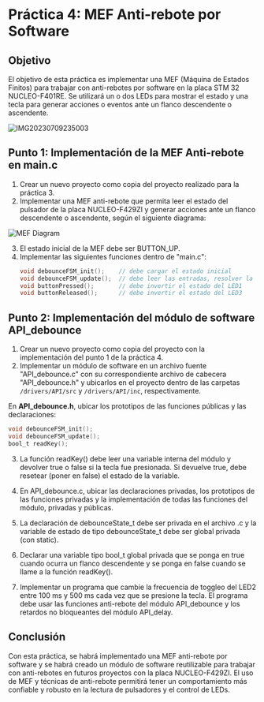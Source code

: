 # Práctica 4: MEF Anti-rebote por Software

## Objetivo
El objetivo de esta práctica es implementar una MEF (Máquina de Estados Finitos) para trabajar con anti-rebotes por software en la placa STM 32 NUCLEO-F401RE. Se utilizará un o dos LEDs para mostrar el estado y una tecla para generar acciones o eventos ante un flanco descendente o ascendente.

![IMG20230709235003](https://github.com/Kzamudioq/PdM_workspace/assets/138271936/848a920e-da77-4699-83e7-abf5e1e5b91c)


## Punto 1: Implementación de la MEF Anti-rebote en main.c
1. Crear un nuevo proyecto como copia del proyecto realizado para la práctica 3.
2. Implementar una MEF anti-rebote que permita leer el estado del pulsador de la placa NUCLEO-F429ZI y generar acciones ante un flanco descendente o ascendente, según el siguiente diagrama:

![MEF Diagram](https://github.com/Kzamudioq/PdM_workspace/assets/138271936/cbd41b41-f591-4ac2-ba54-c7b0e47fe377)

3. El estado inicial de la MEF debe ser BUTTON_UP.
4. Implementar las siguientes funciones dentro de "main.c":
   ```c
   void debounceFSM_init();    // debe cargar el estado inicial
   void debounceFSM_update();  // debe leer las entradas, resolver la lógica de transición de estados y actualizar las salidas
   void buttonPressed();       // debe invertir el estado del LED1
   void buttonReleased();      // debe invertir el estado del LED3

## Punto 2: Implementación del módulo de software API_debounce
1. Crear un nuevo proyecto como copia del proyecto con la implementación del punto 1 de la práctica 4.
2. Implementar un módulo de software en un archivo fuente "API_debounce.c" con su correspondiente archivo de cabecera "API_debounce.h" y ubicarlos en el proyecto dentro de las carpetas `/drivers/API/src` y `/drivers/API/inc`, respectivamente.

En **API_debounce.h**, ubicar los prototipos de las funciones públicas y las declaraciones:
```c
void debounceFSM_init();
void debounceFSM_update();
bool_t readKey();
```
3. La función readKey() debe leer una variable interna del módulo y devolver true o false si la tecla fue presionada. Si devuelve true, debe resetear (poner en false) el estado de la variable.

4. En API_debounce.c, ubicar las declaraciones privadas, los prototipos de las funciones privadas y la implementación de todas las funciones del módulo, privadas y públicas.

5. La declaración de debounceState_t debe ser privada en el archivo .c y la variable de estado de tipo debounceState_t debe ser global privada (con static).

6. Declarar una variable tipo bool_t global privada que se ponga en true cuando ocurra un flanco descendente y se ponga en false cuando se llame a la función readKey().

7. Implementar un programa que cambie la frecuencia de toggleo del LED2 entre 100 ms y 500 ms cada vez que se presione la tecla. El programa debe usar las funciones anti-rebote del módulo API_debounce y los retardos no bloqueantes del módulo API_delay.

## Conclusión 

Con esta práctica, se habrá implementado una MEF anti-rebote por software y se habrá creado un módulo de software reutilizable para trabajar con anti-rebotes en futuros proyectos con la placa NUCLEO-F429ZI. El uso de MEF y técnicas de anti-rebote permitirá tener un comportamiento más confiable y robusto en la lectura de pulsadores y el control de LEDs.


